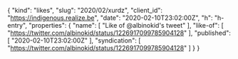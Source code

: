 {
  "kind": "likes",
  "slug": "2020/02/xurdz",
  "client_id": "https://indigenous.realize.be",
  "date": "2020-02-10T23:02:00Z",
  "h": "h-entry",
  "properties": {
    "name": [
      "Like of @albinokid's tweet"
    ],
    "like-of": [
      "https://twitter.com/albinokid/status/1226917099785904128"
    ],
    "published": [
      "2020-02-10T23:02:00Z"
    ],
    "syndication": [
      "https://twitter.com/albinokid/status/1226917099785904128"
    ]
  }
}
